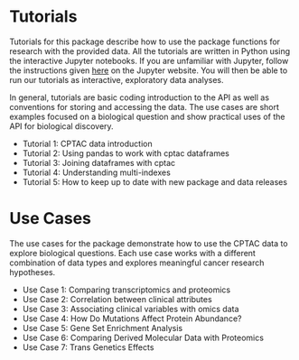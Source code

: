 # Tutorials

Tutorials for this package describe how to use the package functions for research with the provided data. All the tutorials are written in Python using the interactive Jupyter notebooks. If you are unfamiliar with Jupyter, follow the instructions given <a href="https://jupyter.org/install">here</a> on the Jupyter website. You will then be able to run our tutorials as interactive, exploratory data analyses.

In general, tutorials are basic coding introduction to the API as well as conventions for storing and accessing the data. The use cases are short examples focused on a biological question and show practical uses of the API for biological discovery.

<ul>
  <li>Tutorial 1: CPTAC data introduction</li>
  <li>Tutorial 2: Using pandas to work with cptac dataframes</li>
  <li>Tutorial 3: Joining dataframes with cptac</li>
  <li>Tutorial 4: Understanding multi-indexes</li>
  <li>Tutorial 5: How to keep up to date with new package and data releases</li>
</ul>

# Use Cases
The use cases for the package demonstrate how to use the CPTAC data to explore biological questions. Each use case works with a different combination of data types and explores meaningful cancer research hypotheses.

<ul>
  <li>Use Case 1: Comparing transcriptomics and proteomics</li>
  <li>Use Case 2: Correlation between clinical attributes</li>
  <li>Use Case 3: Associating clinical variables with omics data</li>
  <li>Use Case 4: How Do Mutations Affect Protein Abundance?</li>
  <li>Use Case 5: Gene Set Enrichment Analysis</li>
  <li>Use Case 6: Comparing Derived Molecular Data with Proteomics</li>
  <li>Use Case 7: Trans Genetics Effects</li>
<ul>
